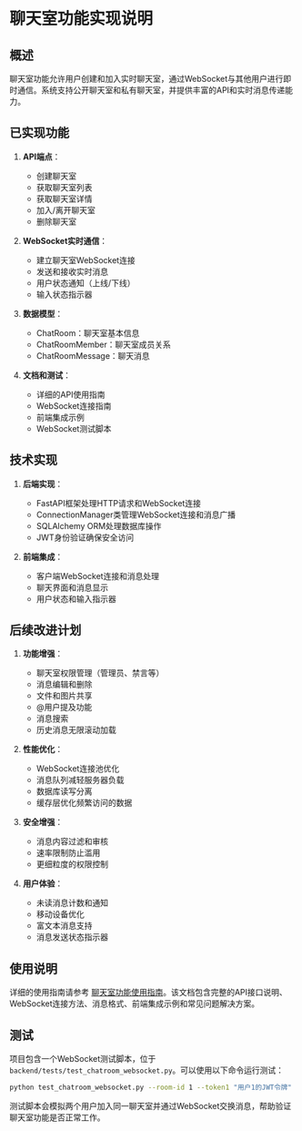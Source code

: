 # 聊天室功能实现说明

## 概述

聊天室功能允许用户创建和加入实时聊天室，通过WebSocket与其他用户进行即时通信。系统支持公开聊天室和私有聊天室，并提供丰富的API和实时消息传递能力。

## 已实现功能

1. **API端点**：
   - 创建聊天室
   - 获取聊天室列表
   - 获取聊天室详情
   - 加入/离开聊天室
   - 删除聊天室

2. **WebSocket实时通信**：
   - 建立聊天室WebSocket连接
   - 发送和接收实时消息
   - 用户状态通知（上线/下线）
   - 输入状态指示器

3. **数据模型**：
   - ChatRoom：聊天室基本信息
   - ChatRoomMember：聊天室成员关系
   - ChatRoomMessage：聊天消息

4. **文档和测试**：
   - 详细的API使用指南
   - WebSocket连接指南
   - 前端集成示例
   - WebSocket测试脚本

## 技术实现

1. **后端实现**：
   - FastAPI框架处理HTTP请求和WebSocket连接
   - ConnectionManager类管理WebSocket连接和消息广播
   - SQLAlchemy ORM处理数据库操作
   - JWT身份验证确保安全访问

2. **前端集成**：
   - 客户端WebSocket连接和消息处理
   - 聊天界面和消息显示
   - 用户状态和输入指示器

## 后续改进计划

1. **功能增强**：
   - 聊天室权限管理（管理员、禁言等）
   - 消息编辑和删除
   - 文件和图片共享
   - @用户提及功能
   - 消息搜索
   - 历史消息无限滚动加载

2. **性能优化**：
   - WebSocket连接池优化
   - 消息队列减轻服务器负载
   - 数据库读写分离
   - 缓存层优化频繁访问的数据

3. **安全增强**：
   - 消息内容过滤和审核
   - 速率限制防止滥用
   - 更细粒度的权限控制

4. **用户体验**：
   - 未读消息计数和通知
   - 移动设备优化
   - 富文本消息支持
   - 消息发送状态指示器

## 使用说明

详细的使用指南请参考 [聊天室功能使用指南](chat_usage_guide.md)。该文档包含完整的API接口说明、WebSocket连接方法、消息格式、前端集成示例和常见问题解决方案。

## 测试

项目包含一个WebSocket测试脚本，位于 `backend/tests/test_chatroom_websocket.py`。可以使用以下命令运行测试：

```bash
python test_chatroom_websocket.py --room-id 1 --token1 "用户1的JWT令牌" --token2 "用户2的JWT令牌" --duration 30
```

测试脚本会模拟两个用户加入同一聊天室并通过WebSocket交换消息，帮助验证聊天室功能是否正常工作。 